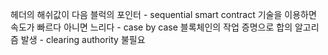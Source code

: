 헤더의 해쉬값이 다음 블럭의 포인터  - sequential
smart contract 기술을 이용하면 속도가 빠르다
아니면 느리다 - case by case
블록체인의 작업 증명으로 합의 알고리즘 발생 - clearing authority 불필요